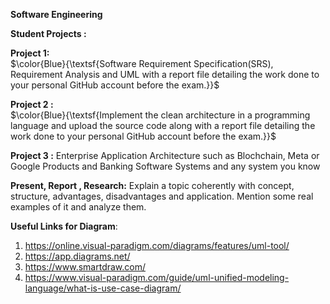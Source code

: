 **Software Engineering**

**Student Projects :** 

**Project 1:**
	<br>$\color{Blue}{\textsf{Software Requirement Specification(SRS), Requirement Analysis  and UML with a report file detailing the work done to your personal GitHub account before the exam.}}$

**Project 2 :** 
	<br>$\color{Blue}{\textsf{Implement the clean architecture in a programming language and upload the source code along with a report file detailing the work done to your personal GitHub account before the exam.}}$

**Project 3 :**
	Enterprise  Application Architecture such as Blochchain, Meta or Google Products and Banking Software Systems and any system you know

**Present,  Report , Research:**
Explain a topic coherently with concept, structure, advantages, disadvantages 	and  application. Mention some real examples of it and analyze them.


**Useful Links for Diagram**:
1. https://online.visual-paradigm.com/diagrams/features/uml-tool/
2. https://app.diagrams.net/
3. https://www.smartdraw.com/
4. https://www.visual-paradigm.com/guide/uml-unified-modeling-language/what-is-use-case-diagram/



